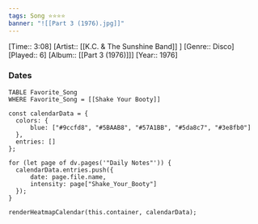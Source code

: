 ```yaml
---
tags: Song ⭐⭐⭐⭐ 
banner: "![[Part 3 (1976).jpg]]"
---
```

[Time:: 3:08]
[Artist:: [[K.C. & The Sunshine Band]] ]
[Genre:: Disco]
[Played:: 6]
[Album:: [[Part 3 (1976)]]]
[Year:: 1976]
### Dates
````dataview
TABLE Favorite_Song
WHERE Favorite_Song = [[Shake Your Booty]]
````
  ```dataviewjs
const calendarData = { 
	colors: { 
		blue: ["#9ccfd8", "#5BAAB8", "#57A1BB", "#5da8c7", "#3e8fb0"] 
	}, 
	entries: [] 
}; 

for (let page of dv.pages('"Daily Notes"')) { 
	calendarData.entries.push({ 
		date: page.file.name, 
		intensity: page["Shake_Your_Booty"]
	}); 
} 

renderHeatmapCalendar(this.container, calendarData);
```
